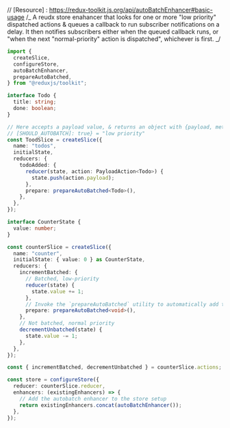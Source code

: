 // [Resource] : https://redux-toolkit.js.org/api/autoBatchEnhancer#basic-usage
/_ A reudx store enahancer that looks for one or more "low priority" dispatched actions & queues a callback to run subscriber notifications on a delay. It then notifies subscribers either when the queued callback runs, or "when the next "normal-priority" action is dispatched", whichever is first. _/

```ts
import {
  createSlice,
  configureStore,
  autoBatchEnhancer,
  prepareAutoBatched,
} from "@reduxjs/toolkit";

interface Todo {
  title: string;
  done: boolean;
}

// Here accepts a payload value, & returns an object with {payload, meta: {[SHOULD_AUTOBATCH]: true}}
// [SHOULD_AUTOBATCH]: true} = "low priority"
const ToodSlice = createSlice({
  name: "todos",
  initialState,
  reducers: {
    todoAdded: {
      reducer(state, action: PayloadAction<Todo>) {
        state.push(action.payload);
      },
      prepare: prepareAutoBatched<Todo>(),
    },
  },
});

interface CounterState {
  value: number;
}

const counterSlice = createSlice({
  name: "counter",
  initialState: { value: 0 } as CounterState,
  reducers: {
    incrementBatched: {
      // Batched, low-priority
      reducer(state) {
        state.value += 1;
      },
      // Invoke the `prepareAutoBatched` utility to automatically add the `action.meta[SHOULD_AUTOBATCH]` field the enhancer needs
      prepare: prepareAutoBatched<void>(),
    },
    // Not batched, normal priority
    decrementUnbatched(state) {
      state.value -= 1;
    },
  },
});

const { incrementBatched, decrementUnbatched } = counterSlice.actions;

const store = configureStore({
  reducer: counterSlice.reducer,
  enhancers: (existingEnhancers) => {
    // Add the autobatch enhancer to the store setup
    return existingEnhancers.concat(autoBatchEnhancer());
  },
});
```
